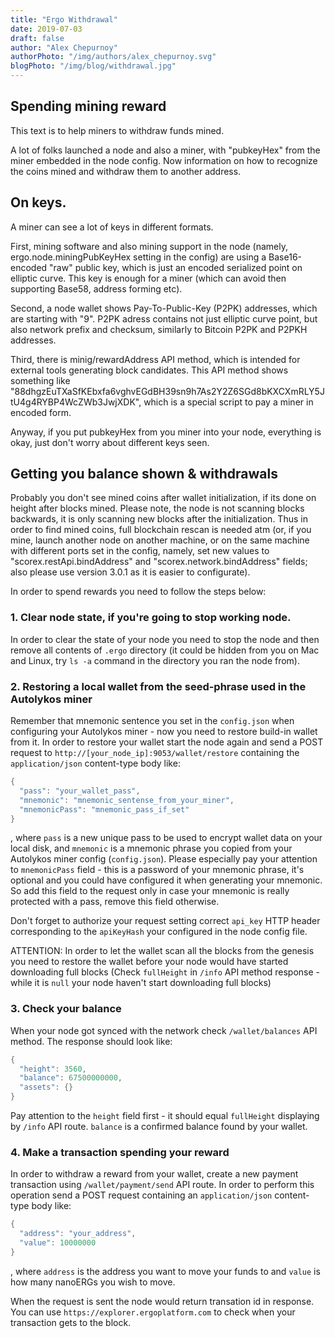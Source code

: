 ```yaml
---
title: "Ergo Withdrawal"
date: 2019-07-03
draft: false
author: "Alex Chepurnoy"
authorPhoto: "/img/authors/alex_chepurnoy.svg"
blogPhoto: "/img/blog/withdrawal.jpg"
---
```

## Spending mining reward

This text is to help miners to withdraw funds mined.
 
A lot of folks launched a node and also a miner, with "pubkeyHex" from the miner embedded in the node config. Now
information on how to recognize the coins mined and withdraw them to another address. 
 
## On keys.

A miner can see a lot of keys in different formats. 

First, mining software and also mining support in the node (namely, ergo.node.miningPubKeyHex setting in the config) are using a Base16-encoded "raw" public key, which is just an encoded
serialized point on elliptic curve. This key is enough for a miner (which can avoid then supporting Base58, address forming etc).

Second, a node wallet shows Pay-To-Public-Key (P2PK) addresses, which are starting with "9". P2PK adress contains not just 
elliptic curve point, but also network prefix and checksum, similarly to Bitcoin P2PK and P2PKH addresses. 

Third, there is minig/rewardAddress API method, which is intended for external tools generating block candidates. This API 
method shows something like "88dhgzEuTXaSfKEbxfa6vghvEGdBH39sn9h7As2Y2Z6SGd8bKXCXmRLY5JtU4g4RYBP4WcZWb3JwjXDK", which is a 
special script to pay a miner in encoded form.

Anyway, if you put pubkeyHex from you miner into your node, everything is okay, just don't worry about different keys seen.

## Getting you balance shown & withdrawals

Probably you don't see mined coins after wallet initialization, if its done on height after blocks mined. Please note,
the node is not scanning blocks backwards, it is only scanning new blocks after the initialization. Thus in order to find
mined coins, full blockchain rescan is needed atm (or, if you mine, launch another node on another machine, or on the same 
machine with different ports set in the config, namely, set new values to 
"scorex.restApi.bindAddress" and "scorex.network.bindAddress" fields; also please use version 3.0.1 as it is easier to configurate). 

In order to spend rewards you need to follow the steps below:

### 1. Clear node state, if you're going to stop working node.

In order to clear the state of your node you need to stop the node and then remove all contents of `.ergo` directory (it could be hidden from you on Mac and Linux, try `ls -a` command in the directory you ran the node from).

### 2. Restoring a local wallet from the seed-phrase used in the Autolykos miner

Remember that mnemonic sentence you set in the `config.json` when configuring your Autolykos miner - now you need to restore build-in wallet from it. In order to restore your wallet start the node again and send a POST request to `http://[your_node_ip]:9053/wallet/restore` containing the `application/json` content-type body like:

```scala
{
  "pass": "your_wallet_pass",
  "mnemonic": "mnemonic_sentense_from_your_miner",
  "mnemonicPass": "mnemonic_pass_if_set"
}
```

, where `pass` is a new unique pass to be used to encrypt wallet data on your local disk, and `mnemonic` is a mnemonic phrase you copied from your Autolykos miner config (`config.json`). Please especially pay your attention to `mnemonicPass` field - this is a password of your mnemonic phrase, it's optional and you could have configured it when generating your mnemonic. So add this field to the request only in case your mnemonic is really protected with a pass, remove this field otherwise.

Don't forget to authorize your request setting correct `api_key` HTTP header corresponding to the `apiKeyHash` your configured in the node config file.

ATTENTION: In order to let the wallet scan all the blocks from the genesis you need to restore the wallet before your node would have started downloading full blocks (Check `fullHeight` in `/info` API method response - while it is `null` your node haven't start downloading full blocks)

### 3. Check your balance

When your node got synced with the network check `/wallet/balances` API method. The response should look like:

```scala
{
  "height": 3560,
  "balance": 67500000000,
  "assets": {}
}
```

Pay attention to the `height` field first - it should equal `fullHeight` displaying by `/info` API route. `balance` is a confirmed balance found by your wallet.

### 4. Make a transaction spending your reward

In order to withdraw a reward from your wallet, create a new payment transaction using `/wallet/payment/send` API route. In order to perform this operation send a POST request containing an `application/json` content-type body like:

```scala
{
  "address": "your_address",
  "value": 10000000
}
```

, where `address` is the address you want to move your funds to and `value` is how many nanoERGs you wish to move.



When the request is sent the node would return transation id in response. You can use `https://explorer.ergoplatform.com` to check when your transaction gets to the block.
